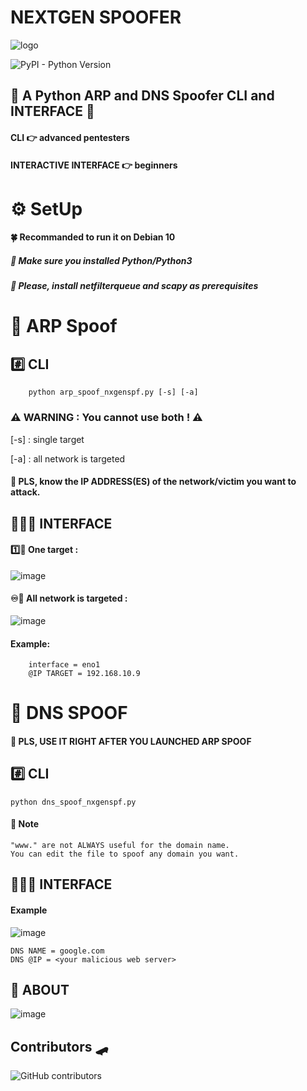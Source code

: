 # NEXTGEN SPOOFER
![logo](https://user-images.githubusercontent.com/61053314/132832369-540ded53-8aff-4ea7-bcd6-70dbe7109c1a.png)

![PyPI - Python Version](https://img.shields.io/pypi/pyversions/3?style=flat-square)

## 🥑 A Python ARP and DNS Spoofer CLI and INTERFACE 🐍

#### CLI 👉 advanced pentesters
#### INTERACTIVE INTERFACE 👉 beginners


# ⚙️ SetUp 
#### 🍀 Recommanded to run it on Debian 10
##### 📢 Make sure you installed Python/Python3
##### 📢 Please, install netfilterqueue and scapy as prerequisites

# 💈 ARP Spoof 
## #️⃣ CLI
		python arp_spoof_nxgenspf.py [-s] [-a]
    
### ⚠️ WARNING : You cannot use both ! ⚠️
[-s] : single target

[-a] : all network is targeted

#### 📢 PLS, know the IP ADDRESS(ES) of the network/victim you want to attack.

## 👨🏽‍💻 INTERFACE
#### 1️⃣🎯 One target : 
![image](https://user-images.githubusercontent.com/61053314/135092929-215ff14a-efde-4b3d-ba2d-626e6969eaa5.png)

#### ♾️🎯 All network is targeted : 
![image](https://user-images.githubusercontent.com/61053314/135093020-8ef53716-0be0-4390-bcf1-d27013cf9c47.png)

#### Example:
		interface = eno1
		@IP TARGET = 192.168.10.9
		
		
# 🍔 DNS SPOOF 
#### 📢 PLS, USE IT RIGHT AFTER YOU LAUNCHED ARP SPOOF
## #️⃣ CLI
	python dns_spoof_nxgenspf.py
	
#### 📝 Note 
	"www." are not ALWAYS useful for the domain name.
	You can edit the file to spoof any domain you want.
	
## 👨🏽‍💻 INTERFACE
#### Example
![image](https://user-images.githubusercontent.com/61053314/135093120-b8b36176-fc22-496e-8b93-061b2518dc4f.png)

	DNS NAME = google.com
	DNS @IP = <your malicious web server> 
	
## 💭 ABOUT
![image](https://user-images.githubusercontent.com/61053314/135092217-d70b029e-c62c-4fdf-8bc5-95cc09f1c019.png)
## Contributors 🛹
![GitHub contributors](https://img.shields.io/github/contributors/saladandonionrings/nextgen_spoofer?style=flat-square)

